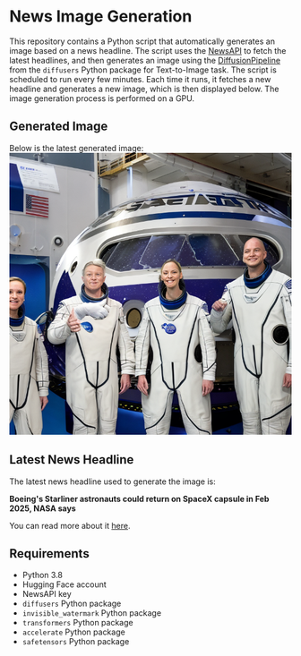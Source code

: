 # News Image Generation
This repository contains a Python script that automatically generates an image based on a news headline. The script uses the [NewsAPI](https://newsapi.org/) to fetch the latest headlines, and then generates an image using the [DiffusionPipeline](https://github.com/huggingface/diffusers) from the `diffusers` Python package for Text-to-Image task.
The script is scheduled to run every few minutes. Each time it runs, it fetches a new headline and generates a new image, which is then displayed below. The image generation process is performed on a GPU.

## Generated Image
Below is the latest generated image:
![Generated Image](image.png)

## Latest News Headline
The latest news headline used to generate the image is:

**Boeing's Starliner astronauts could return on SpaceX capsule in Feb 2025, NASA says**

You can read more about it [here](https://news.google.com/rss/articles/CBMiswFBVV95cUxOOWVsX1lReDF3QldINWpxSVh3MWFiU0dyN3FJM0JodllFenR1MVRmTnBnWUpLWTBwUHBzS1FLcmtJT0NXdWRtU3FrX3hQYUdzVV8xSE5DWFM3b25uc2pRR3M4cW9PSFdIS2R0ZFNnU2ZmOWhINk5lRzg0dmV6elNvME1ydmtfa0NVVEJiNGdYeUlJQzVpTEFvdkhkdk5tVS1QcTk4cHpFU1FwOXNjZ3Z2RGtuRQ?oc=5).

## Requirements
- Python 3.8
- Hugging Face account
- NewsAPI key
- `diffusers` Python package
- `invisible_watermark` Python package
- `transformers` Python package
- `accelerate` Python package
- `safetensors` Python package
